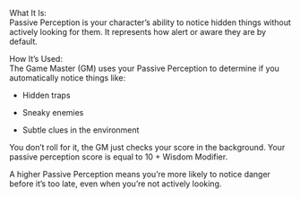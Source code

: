 What It Is:  
Passive Perception is your character’s ability to notice hidden things without actively looking for them. It represents how alert or aware they are by default.

How It’s Used:  
The Game Master (GM) uses your Passive Perception to determine if you automatically notice things like:

- Hidden traps
    
- Sneaky enemies
    
- Subtle clues in the environment
    

You don’t roll for it, the GM just checks your score in the background. Your passive perception score is equal to 10 + Wisdom Modifier.

A higher Passive Perception means you’re more likely to notice danger before it’s too late, even when you’re not actively looking.
